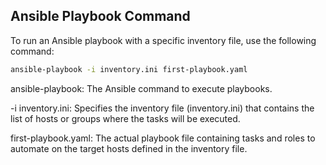 ## Ansible Playbook Command

To run an Ansible playbook with a specific inventory file, use the following command:

```bash
ansible-playbook -i inventory.ini first-playbook.yaml
```


ansible-playbook: The Ansible command to execute playbooks.

-i inventory.ini: Specifies the inventory file (inventory.ini) that contains the list of hosts or groups where the tasks will be executed.

first-playbook.yaml: The actual playbook file containing tasks and roles to automate on the target hosts defined in the inventory file.
